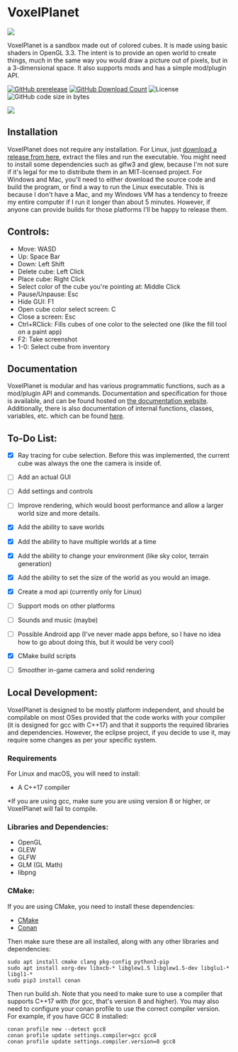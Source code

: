 # VoxelPlanet

![](https://i.imgur.com/CsTJFOc.png)

VoxelPlanet is a sandbox made out of colored cubes. It is made using basic shaders in OpenGL 3.3. The intent is to provide an open world to create things, much in the same way you would draw a picture out of pixels, but in a 3-dimensional space. It also supports mods and has a simple mod/plugin API.

[![GitHub prerelease](https://img.shields.io/github/v/release/CrystalVulpine/VoxelPlanet?include_prereleases)](https://github.com/CrystalVulpine/VoxelPlanet/releases) [![GitHub Download Count](https://img.shields.io/github/downloads/CrystalVulpine/VoxelPlanet/total)](https://github.com/CrystalVulpine/VoxelPlanet/releases) ![License](https://img.shields.io/github/license/CrystalVulpine/VoxelPlanet) ![GitHub code size in bytes](https://img.shields.io/github/languages/code-size/CrystalVulpine/VoxelPlanet)

![](https://i.imgur.com/fGVsUsE.png)

## Installation

VoxelPlanet does not require any installation. For Linux, just [download a release from here](https://github.com/CrystalVulpine/VoxelPlanet/releases), extract the files and run the executable. You might need to install some dependencies such as glfw3 and glew, because I'm not sure if it's legal for me to distribute them in an MIT-licensed project. For Windows and Mac, you'll need to either download the source code and build the program, or find a way to run the Linux executable. This is because I don't have a Mac, and my Windows VM has a tendency to freeze my entire computer if I run it longer than about 5 minutes. However, if anyone can provide builds for those platforms I'll be happy to release them.

## Controls:

* Move: WASD
* Up: Space Bar
* Down: Left Shift
* Delete cube: Left Click
* Place cube: Right Click
* Select color of the cube you're pointing at: Middle Click
* Pause/Unpause: Esc
* Hide GUI: F1
* Open cube color select screen: C
* Close a screen: Esc
* Ctrl+RClick: Fills cubes of one color to the selected one (like the fill tool on a paint app)
* F2: Take screenshot
* 1-0: Select cube from inventory

## Documentation

VoxelPlanet is modular and has various programmatic functions, such as a mod/plugin API and commands. Documentation and specification for those is available, and can be found hosted on [the documentation website](https://crystalvulpine.github.io/VoxelPlanet/). Additionally, there is also documentation of internal functions, classes, variables, etc. which can be found [here](https://crystalvulpine.github.io/VoxelPlanet/program).

## To-Do List:

- [x] Ray tracing for cube selection. Before this was implemented, the current cube was always the one the camera is inside of.

- [ ] Add an actual GUI

- [ ] Add settings and controls

- [ ] Improve rendering, which would boost performance and allow a larger world size and more details.

- [x] Add the ability to save worlds

- [x] Add the ability to have multiple worlds at a time

- [x] Add the ability to change your environment (like sky color, terrain generation)

- [x] Add the ability to set the size of the world as you would an image.

- [x] Create a mod api (currently only for Linux)

- [ ] Support mods on other platforms

- [ ] Sounds and music (maybe)

- [ ] Possible Android app (I've never made apps before, so I have no idea how to go about doing this, but it would be very cool)

- [x] CMake build scripts

- [ ] Smoother in-game camera and solid rendering

## Local Development:

VoxelPlanet is designed to be mostly platform independent, and should be compilable on most OSes provided that the code works with your compiler (it is designed for gcc with C++17) and that it supports the required libraries and dependencies. However, the eclipse project, if you decide to use it, may require some changes as per your specific system.

### Requirements

For Linux and macOS, you will need to install:

- A C++17 compiler

\*If you are using gcc, make sure you are using version 8 or higher, or VoxelPlanet will fail to compile.

### Libraries and Dependencies:

* OpenGL
* GLEW
* GLFW
* GLM (GL Math)
* libpng

### CMake:

If you are using CMake, you need to install these dependencies:

- [CMake](https://cmake.org/download/)
- [Conan](https://conan.io/downloads.html)

Then make sure these are all installed, along with any other libraries and dependencies:

    sudo apt install cmake clang pkg-config python3-pip
    sudo apt install xorg-dev libxcb-* libglew1.5 libglew1.5-dev libglu1-* libgl1-*
    sudo pip3 install conan

Then run build.sh. Note that you need to make sure to use a compiler that supports C++17 with <filesystem> (for gcc, that's version 8 and higher). You may also need to configure your conan profile to use the correct compiler version. For example, if you have GCC 8 installed:

    conan profile new --detect gcc8
    conan profile update settings.compiler=gcc gcc8
    conan profile update settings.compiler.version=8 gcc8
